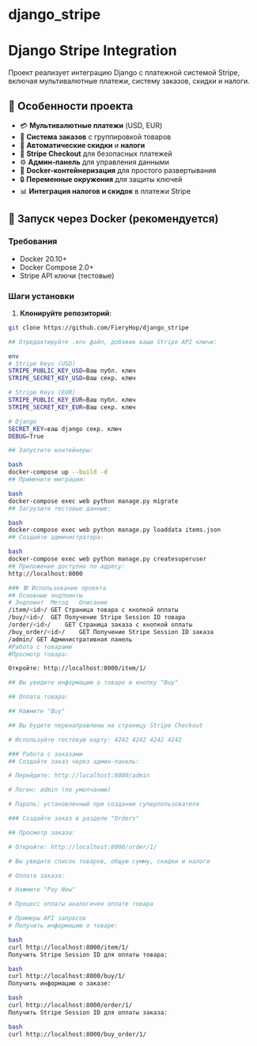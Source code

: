 ﻿# django_stripe
# Django Stripe Integration

Проект реализует интеграцию Django с платежной системой Stripe, включая мультивалютные платежи, систему заказов, скидки и налоги.

## 🌟 Особенности проекта

- 💳 **Мультивалютные платежи** (USD, EUR)
- 🛒 **Система заказов** с группировкой товаров
- 🎁 **Автоматические скидки** и **налоги**
- 🧾 **Stripe Checkout** для безопасных платежей
- ⚙️ **Админ-панель** для управления данными
- 🐳 **Docker-контейнеризация** для простого развертывания
- 🔒 **Переменные окружения** для защиты ключей
- 📊 **Интеграция налогов и скидок** в платежи Stripe

## 🚀 Запуск через Docker (рекомендуется)

### Требования
- Docker 20.10+
- Docker Compose 2.0+
- Stripe API ключи (тестовые)

### Шаги установки

1. **Клонируйте репозиторий**:
```bash
git clone https://github.com/FieryHop/django_stripe

## Отредактируйте .env файл, добавив ваши Stripe API ключи:

env
# Stripe Keys (USD)
STRIPE_PUBLIC_KEY_USD=Ваш публ. ключ
STRIPE_SECRET_KEY_USD=Ваш секр. ключ

# Stripe Keys (EUR)
STRIPE_PUBLIC_KEY_EUR=Ваш публ. ключ
STRIPE_SECRET_KEY_EUR=Ваш секр. ключ

# Django
SECRET_KEY=ваш django секр. ключ
DEBUG=True

## Запустите контейнеры:

bash
docker-compose up --build -d
## Примените миграции:

bash
docker-compose exec web python manage.py migrate
## Загрузите тестовые данные:

bash
docker-compose exec web python manage.py loaddata items.json
## Создайте администратора:

bash
docker-compose exec web python manage.py createsuperuser
## Приложение доступно по адресу:
http://localhost:8000

### 🛠 Использование проекта
## Основные эндпоинты
# Эндпоинт	Метод	Описание
/item/<id>/	GET	Страница товара с кнопкой оплаты
/buy/<id>/	GET	Получение Stripe Session ID товара
/order/<id>/	GET	Страница заказа с кнопкой оплаты
/buy_order/<id>/	GET	Получение Stripe Session ID заказа
/admin/	GET	Административная панель
#Работа с товарами
#Просмотр товара:

Откройте: http://localhost:8000/item/1/

## Вы увидите информацию о товаре и кнопку "Buy"

## Оплата товара:

## Нажмите "Buy"

## Вы будете перенаправлены на страницу Stripe Checkout

# Используйте тестовую карту: 4242 4242 4242 4242

### Работа с заказами
## Создайте заказ через админ-панель:

# Перейдите: http://localhost:8000/admin

# Логин: admin (по умолчанию)

# Пароль: установленный при создании суперпользователя

### Создайте заказ в разделе "Orders"

## Просмотр заказа:

# Откройте: http://localhost:8000/order/1/

# Вы увидите список товаров, общую сумму, скидки и налоги

# Оплата заказа:

# Нажмите "Pay Now"

# Процесс оплаты аналогичен оплате товара

# Примеры API запросов
# Получить информацию о товаре:

bash
curl http://localhost:8000/item/1/
Получить Stripe Session ID для оплаты товара:

bash
curl http://localhost:8000/buy/1/
Получить информацию о заказе:

bash
curl http://localhost:8000/order/1/
Получить Stripe Session ID для оплаты заказа:

bash
curl http://localhost:8000/buy_order/1/

